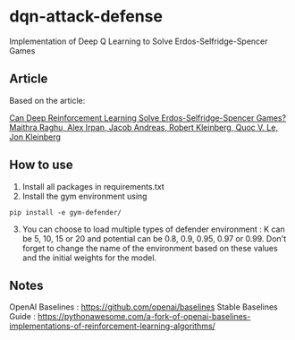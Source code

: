 # dqn-attack-defense
Implementation of Deep Q Learning to Solve Erdos-Selfridge-Spencer Games

## Article

Based on the article:

[Can Deep Reinforcement Learning Solve Erdos-Selfridge-Spencer Games?  
Maithra Raghu, Alex Irpan, Jacob Andreas, Robert Kleinberg, Quoc V. Le, Jon Kleinberg
](https://arxiv.org/pdf/1711.02301.pdf)

## How to use

  1. Install all packages in requirements.txt
  2. Install the gym environment using 
  ```
  pip install -e gym-defender/
  ```
  3. You can choose to load multiple types of defender environment : K can be 5, 10, 15 or 20 and potential can be 0.8, 0.9, 0.95, 0.97 or 0.99. Don't forget to change the name of the environment based on these values and the initial weights for the model.

## Notes

OpenAI Baselines : https://github.com/openai/baselines
Stable Baselines Guide : https://pythonawesome.com/a-fork-of-openai-baselines-implementations-of-reinforcement-learning-algorithms/
  
